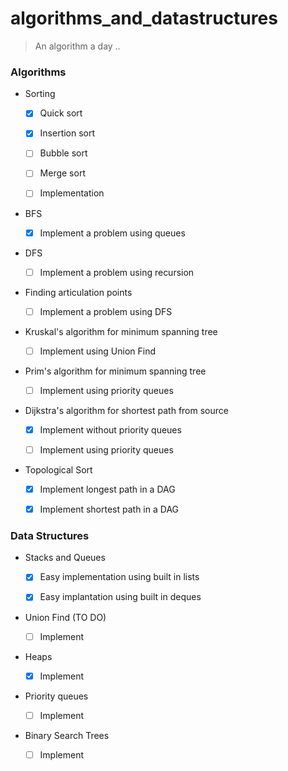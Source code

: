 # algorithms_and_datastructures
> An algorithm a day ..


### Algorithms 

* Sorting

  - [x] Quick sort
  
  - [x] Insertion sort
  
  - [ ] Bubble sort
  
  - [ ] Merge sort
  
  - [ ] Implementation
  
  
*  BFS 

   - [x] Implement a problem using queues


*  DFS 

   - [ ] Implement a problem using recursion


* Finding articulation points

   - [ ] Implement a problem using DFS
   
   
* Kruskal's algorithm for minimum spanning tree

   - [ ] Implement using Union Find


*  Prim's algorithm for minimum spanning tree

   - [ ] Implement using priority queues
 

*  Dijkstra's algorithm for shortest path from source
 
   - [x] Implement without priority queues

   - [ ] Implement using priority queues

*  Topological Sort
 
   - [x] Implement longest path in a DAG  
   
   - [x] Implement shortest path in a DAG  





### Data Structures

* Stacks and Queues

  - [x] Easy implementation using built in lists

  - [x] Easy implantation using built in deques


* Union Find (TO DO)

   - [ ] Implement


* Heaps
 
   - [x] Implement


* Priority queues

   - [ ] Implement


* Binary Search Trees

   - [ ] Implement




